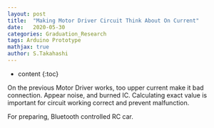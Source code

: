 ```yaml
---
layout: post
title:  "Making Motor Driver Circuit Think About On Current"
date:   2020-05-30
categories: Graduation_Research
tags: Arduino Prototype
mathjax: true
author: S.Takahashi
---
```


* content
{:toc}

On the previous Motor Driver works, too upper current make it bad connection. Appear noise, and burned IC.
Calculating exact value is important for circuit working correct and prevent malfunction.


For preparing, Bluetooth controlled RC car.